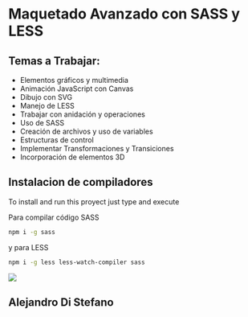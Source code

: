 # Maquetado Avanzado con SASS y LESS

Temas a Trabajar:
-----------------

* Elementos gráficos y multimedia
* Animación JavaScript con Canvas
* Dibujo con SVG
* Manejo de LESS
* Trabajar con anidación y operaciones
* Uso de SASS
* Creación de archivos y uso de variables
* Estructuras de control
* Implementar Transformaciones y Transiciones
* Incorporación de elementos 3D

## Instalacion de compiladores
To install and run this proyect just type and execute

Para compilar código SASS
```bash
npm i -g sass
```
y para LESS
```bash
npm i -g less less-watch-compiler sass
```

![](/preview.jpg)

## Alejandro Di Stefano

